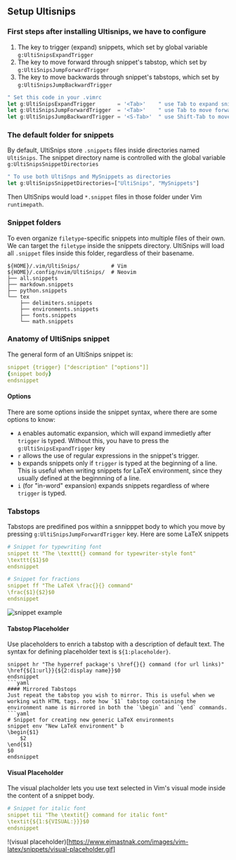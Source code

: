 ## Setup Ultisnips

### First steps after installing Ultisnips, we have to configure
1. The key to trigger (expand) snippets, which set by global variable `g:UltiSnipsExpandTrigger`
2. The key to move forward through snippet's tabstop, which set by `g:UltiSnipsJumpForwardTrigger`
3. The key to move backwards through snippet's tabstops, which set by `g:UltiSnipsJumpBackwardTrigger`
```js
" Set this code in your .vimrc
let g:UltiSnipsExpandTrigger       = '<Tab>'    " use Tab to expand snippets
let g:UltiSnipsJumpForwardTrigger  = '<Tab>'    " use Tab to move forward through tabstops
let g:UltiSnipsJumpBackwardTrigger = '<S-Tab>'  " use Shift-Tab to move backward through tabstops
```

### The default folder for snippets
By default, UltiSnips store `.snippets` files inside directories named `UltiSnips`. The snippet directory name is controlled with the global variable `g:UltiSnipsSnippetDirectories`
```js
" To use both UltiSnps and MySnippets as directories
let g:UltiSnipsSnippetDirectories=["UltiSnips", "MySnippets"]
```
Then UltiSnips would load `*.snippet` files in those folder under Vim `runtimepath`.

### Snippet folders
To even organize `filetype`-specific snippets into multiple files of their own. We can target the `filetype` inside the snippets directory. UltiSnips will load all `.snippet` files inside this folder, regardless of their basename.
```
${HOME}/.vim/UltiSnips/          # Vim
${HOME}/.config/nvim/UltiSnips/  # Neovim
├── all.snippets
├── markdown.snippets
├── python.snippets
└── tex
    ├── delimiters.snippets
    ├── environments.snippets
    ├── fonts.snippets
    └── math.snippets
```

### Anatomy of UltiSnips snippet
The general form of an UltiSnips snippet is:
```yaml
snippet {trigger} ["description" ["options"]]
{snippet body}
endsnippet
```
#### Options
There are some options inside the snippet syntax, where there are some options to know:
- `A` enables automatic expansion, which will expand immedietly after `trigger` is typed. Without this, you have to press the `g:UltiSnipsExpandTrigger` key
- `r` allows the use of regular expressions in the snippet's trigger.
- `b` expands snippets only if `trigger` is typed at the beginning of a line. This is useful when writing snippets for LaTeX environment, since they usually defined at the beginnning of a line.
- `i` (for "in-word" expansion) expands snippets regardless of where `trigger` is typed.

### Tabstops
Tabstops are predifined pos within a snnipppet body to which you move by pressing `g:UltiSnipsJumpForwardTrigger` key. Here are some LaTeX snippets
```yaml
# Snippet for typewriting font
snippet tt "The \texttt{} command for typewriter-style font"
\texttt{$1}$0
endsnippet

# Snippet for fractions
snippet ff "The LaTeX \frac{}{} command"
\frac{$1}{$2}$0
endsnippet
```
![snippet example](https://www.ejmastnak.com/images/vim-latex/snippets/texttt-frac.gif)
#### Tabstop Placeholder
Use placeholders to enrich a tabstop with a description of default text. The syntax for defining placeholder text is `${1:placeholder}`.
```
snippet hr "The hyperref package's \href{}{} command (for url links)"
\href{${1:url}}{${2:display name}}$0
endsnippet
```yaml
#### Mirrored Tabstops
Just repeat the tabstop you wish to mirror. This is useful when we working with HTML tags. note how `$1` tabstop containing the environment name is mirrored in both the `\begin` and `\end` commands.
```yaml
# Snippet for creating new generic LaTeX environments
snippet env "New LaTeX environment" b
\begin{$1}
    $2
\end{$1}
$0
endsnippet
```
#### Visual Placeholder
The visual placholder lets you use text selected in Vim's visual mode inside the content of a snippet body.
```yaml
# Snippet for italic font
snippet tii "The \textit{} command for italic font"
\textit{${1:${VISUAL:}}}$0
endsnippet
```
!(visual placeholder)[https://www.ejmastnak.com/images/vim-latex/snippets/visual-placeholder.gif]
